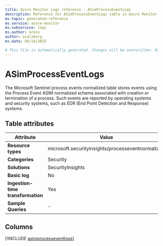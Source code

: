 ```yaml
---
title: Azure Monitor Logs reference - ASimProcessEventLogs
description: Reference for ASimProcessEventLogs table in Azure Monitor Logs.
ms.topic: generated-reference
ms.service: azure-monitor
ms.subservice: logs
ms.author: orens
author: osalzberg
ms.date: 04/14/2025

# This file is automatically generated. Changes will be overwritten. Do not change this file directly.
---
```


# ASimProcessEventLogs

The Microsoft Sentinel process events normalized table stores events using the Process Event ASIM normalized schema associated with creation or termination of a process. Such events are reported by operating systems and security systems, such as EDR (End Point Detection and Response) systems.


## Table attributes

|Attribute|Value|
|---|---|
|**Resource types**|microsoft.securityinsights/processeventnormalized|
|**Categories**|Security|
|**Solutions**| SecurityInsights|
|**Basic log**|No|
|**Ingestion-time transformation**|Yes|
|**Sample Queries**|-|



## Columns
  
[!INCLUDE [asimprocesseventlogs](~/reusable-content/ce-skilling/azure/includes/azure-monitor/reference/tables/asimprocesseventlogs-include.md)]
